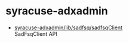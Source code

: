 # syracuse-adxadmin

* [syracuse-adxadmin/lib/sadfsq/sadfsqClient](lib/sadfsq/sadfsqClient.md)  
  SadFsqClient API
